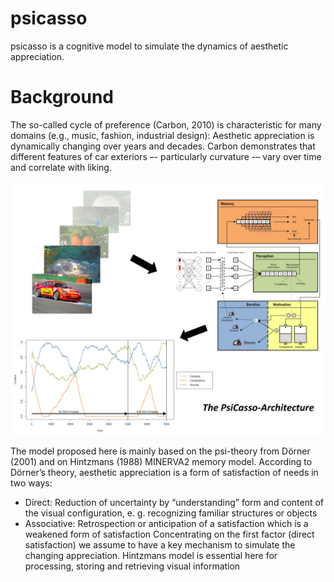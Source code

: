 # psicasso
psicasso is a cognitive model to simulate the dynamics of aesthetic appreciation.

# Background
The so-called cycle of preference (Carbon, 2010) is characteristic for many domains (e.g., music, fashion, industrial  design): Aesthetic  appreciation is dynamically changing over years and decades. Carbon demonstrates that different features of car exteriors –- particularly curvature -– vary over time and correlate with liking.

![PsiCasso architecture](media/psicasso_architecture.png?raw=true "PsiCasso architecture")

The model proposed here is mainly based on the psi-theory from Dörner (2001) and on Hintzmans (1988) MINERVA2 memory model. 
According to Dörner’s theory, aesthetic appreciation is a form of satisfaction of needs in two ways:
- Direct: Reduction of uncertainty by “understanding” form and content of the visual configuration, e. g. recognizing familiar structures or objects 
- Associative: Retrospection or anticipation of a satisfaction which is a weakened form of satisfaction
Concentrating on the first factor (direct satisfaction) we assume to have a key mechanism to simulate the
changing appreciation. Hintzmans model is essential here for processing, storing and retrieving visual
information